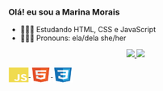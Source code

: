 ### Olá! eu sou a Marina Morais

- 👩🏽‍💻 Estudando HTML, CSS e JavaScript
- 🙋🏽‍♀️ Pronouns: ela/dela she/her

<div align="center">
  <a href="https://github.com/amarinara">
  <img height="180em" src="https://github-readme-stats.vercel.app/api?username=amarinara&show_icons=true&theme=tokyonight&include_all_commits=true&count_private=true"/>
  <img height="180em" src="https://github-readme-stats.vercel.app/api/top-langs/?username=amarinara&layout=compact&langs_count=7&theme=tokyonight"/>
</div>
<div style="display: inline_block"><br>
  <img align="center" alt="Rafa-Js" height="30" width="40" src="https://raw.githubusercontent.com/devicons/devicon/master/icons/javascript/javascript-plain.svg">
  
 
  <img align="center" alt="Rafa-HTML" height="30" width="40" src="https://raw.githubusercontent.com/devicons/devicon/master/icons/html5/html5-original.svg">
  <img align="center" alt="Rafa-CSS" height="30" width="40" src="https://raw.githubusercontent.com/devicons/devicon/master/icons/css3/css3-original.svg">
</div>


